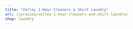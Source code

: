 ```yaml
---
title: "Valley 1-Hour Cleaners & Shirt Laundry"
url: /syracuse/valley-1-hour-cleaners-and-shirt-laundry/
shop: laundry
---
```

